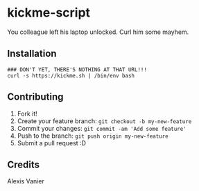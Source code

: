 # kickme-script

You colleague left his laptop unlocked. Curl him some mayhem.

## Installation

```shell
### DON'T YET, THERE'S NOTHING AT THAT URL!!!
curl -s https://kickme.sh | /bin/env bash
```

## Contributing

1. Fork it!
2. Create your feature branch: `git checkout -b my-new-feature`
3. Commit your changes: `git commit -am 'Add some feature'`
4. Push to the branch: `git push origin my-new-feature`
5. Submit a pull request :D

## Credits

Alexis Vanier

